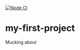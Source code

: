 [![Node CI](https://github.com/lizc-au/my-first-project/actions/workflows/ci.yml/badge.svg)](https://github.com/lizc-au/my-first-project/actions/workflows/ci.yml)

# my-first-project

Mucking about

